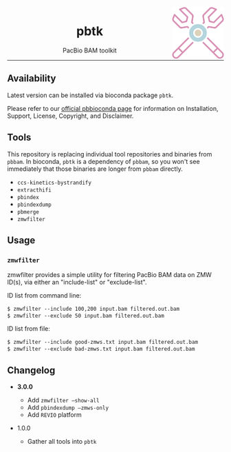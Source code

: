 <img src="img/pbtk.png" alt="pbtk logo" width="120px" align="right"/>
<h1 align="center">pbtk</h1>
<p align="center">PacBio BAM toolkit</p>

***

## Availability

Latest version can be installed via bioconda package `pbtk`.

Please refer to our [official pbbioconda page](https://github.com/PacificBiosciences/pbbioconda)
for information on Installation, Support, License, Copyright, and Disclaimer.

## Tools

This repository is replacing individual tool repositories and binaries from `pbbam`.
In bioconda, `pbtk` is a dependency of `pbbam`, so you won't see immediately
that those binaries are longer from `pbbam` directly.

 *  `ccs-kinetics-bystrandify`
 *  `extracthifi`
 *  `pbindex`
 *  `pbindexdump`
 *  `pbmerge`
 *  `zmwfilter`

## Usage

### `zmwfilter`
zmwfilter provides a simple utility for filtering PacBio BAM data on ZMW ID(s), via either an "include-list" or "exclude-list".


ID list from command line:
```
$ zmwfilter --include 100,200 input.bam filtered.out.bam
$ zmwfilter --exclude 50 input.bam filtered.out.bam
```
ID list from file:
```
$ zmwfilter --include good-zmws.txt input.bam filtered.out.bam
$ zmwfilter --exclude bad-zmws.txt input.bam filtered.out.bam
```

## Changelog

 * **3.0.0**
   * Add `zmwfilter —show-all`
   * Add `pbindexdump —zmws-only`
   * Add `REVIO` platform

 * 1.0.0
   * Gather all tools into `pbtk`
